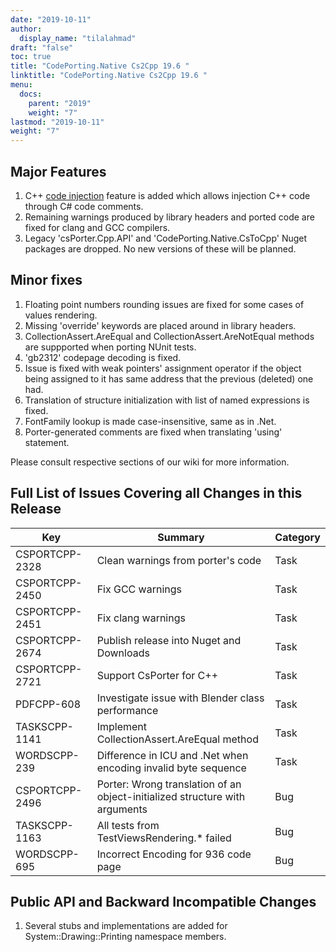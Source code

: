 ```yaml
---
date: "2019-10-11"
author:
  display_name: "tilalahmad"
draft: "false"
toc: true
title: "CodePorting.Native Cs2Cpp 19.6 "
linktitle: "CodePorting.Native Cs2Cpp 19.6 "
menu:
  docs:
    parent: "2019"
    weight: "7"
lastmod: "2019-10-11"
weight: "7"
---
```


## Major Features ##

1. C++ [code injection](https://wiki.codeporting.com/native/cs2cpp/developer-guide/limitations-and-bugs/cpp-code-injection/) feature is added which allows injection C++ code through C# code comments.
1. Remaining warnings produced by library headers and ported code are fixed for clang and GCC compilers.
1. Legacy 'csPorter.Cpp.API' and 'CodePorting.Native.CsToCpp' Nuget packages are dropped. No new versions of these will be planned.

## Minor fixes ##

1. Floating point numbers rounding issues are fixed for some cases of values rendering.
1. Missing 'override' keywords are placed around in library headers.
1. CollectionAssert.AreEqual and CollectionAssert.AreNotEqual methods are suppported when porting NUnit tests.
1. 'gb2312' codepage decoding is fixed.
1. Issue is fixed with weak pointers' assignment operator if the object being assigned to it has same address that the previous (deleted) one had.
1. Translation of structure initialization with list of named expressions is fixed.
1. FontFamily lookup is made case-insensitive, same as in .Net.
1. Porter-generated comments are fixed when translating 'using' statement.

Please consult respective sections of our wiki for more information.

## Full List of Issues Covering all Changes in this Release ##

| Key | Summary | Category
---| ---|  ---|
| CSPORTCPP-2328 | Clean warnings from porter's code | Task |
| CSPORTCPP-2450 | Fix GCC warnings | Task |
| CSPORTCPP-2451 | Fix clang warnings | Task |
| CSPORTCPP-2674 | Publish release into Nuget and Downloads | Task |
| CSPORTCPP-2721 | Support CsPorter for C++ | Task |
| PDFCPP-608 | Investigate issue with Blender class performance | Task |
| TASKSCPP-1141 | Implement CollectionAssert.AreEqual method | Task |
| WORDSCPP-239 | Difference in ICU and .Net when encoding invalid byte sequence | Task |
| CSPORTCPP-2496 | Porter: Wrong translation of an object-initialized structure with arguments | Bug |
| TASKSCPP-1163 | All tests from TestViewsRendering.* failed | Bug |
| WORDSCPP-695 | Incorrect Encoding for 936 code page | Bug |

## Public API and Backward Incompatible Changes ##

1. Several stubs and implementations are added for System::Drawing::Printing namespace members.
